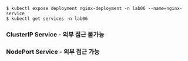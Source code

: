 ```
$ kubectl expose deployment nginx-deployment -n lab06 --name=nginx-service
$ kubectl get services -n lab06
```

### ClusterIP Service - 외부 접근 불가능


### NodePort Service - 외부 접근 가능
